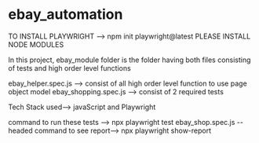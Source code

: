 # ebay_automation

TO INSTALL PLAYWRIGHT --> npm init playwright@latest
PLEASE INSTALL NODE MODULES




In this project, ebay_module folder is the folder having both files consisting of tests and high order level functions

ebay_helper.spec.js --> consist of all high order level function to use page object model
ebay_shopping.spec.js --> consist of 2 required tests

Tech Stack used--> javaScript and Playwright

command to run these tests --> npx playwright test ebay_shop.spec.js --headed
command to see report--> npx playwright show-report
